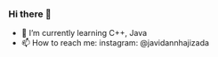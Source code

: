 ### Hi there 👋
- 🌱 I’m currently learning C++, Java
- 📫 How to reach me: instagram: @javidannhajizada
<!--
**Javidanhaj/Javidanhaj** is a ✨ _special_ ✨ repository because its `README.md` (this file) appears on your GitHub profile.

Here are some ideas to get you started:

- 🔭 I’m currently working on ...
- 🌱 I’m currently learning Java
- 👯 I’m looking to collaborate on ...
- 🤔 I’m looking for help with ...
- 💬 Ask me about ...
- 📫 How to reach me: instagram: @javidannhajizada
- 😄 Pronouns: ...
- ⚡ Fun fact: ...
-->
